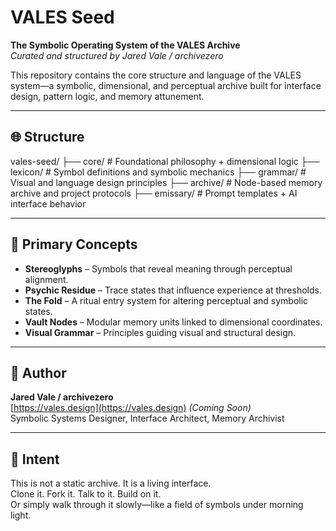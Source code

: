 # VALES Seed

**The Symbolic Operating System of the VALES Archive**  
*Curated and structured by Jared Vale / archivezero*

This repository contains the core structure and language of the VALES system—a symbolic, dimensional, and perceptual archive built for interface design, pattern logic, and memory attunement.

---

## 🌐 Structure
vales-seed/
├── core/              # Foundational philosophy + dimensional logic
├── lexicon/           # Symbol definitions and symbolic mechanics
├── grammar/           # Visual and language design principles
├── archive/           # Node-based memory archive and project protocols
├── emissary/          # Prompt templates + AI interface behavior

---

## 🔑 Primary Concepts

- **Stereoglyphs** – Symbols that reveal meaning through perceptual alignment.
- **Psychic Residue** – Trace states that influence experience at thresholds.
- **The Fold** – A ritual entry system for altering perceptual and symbolic states.
- **Vault Nodes** – Modular memory units linked to dimensional coordinates.
- **Visual Grammar** – Principles guiding visual and structural design.

---

## 💠 Author

**Jared Vale / archivezero**  
[https://vales.design](https://vales.design) *(Coming Soon)*  
Symbolic Systems Designer, Interface Architect, Memory Archivist

---

## 🧭 Intent

This is not a static archive. It is a living interface.  
Clone it. Fork it. Talk to it. Build on it.  
Or simply walk through it slowly—like a field of symbols under morning light.